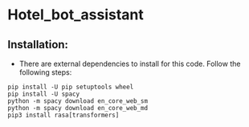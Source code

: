 # Hotel_bot_assistant

## Installation:
- There are external dependencies to install for this code. Follow the following steps:

```
pip install -U pip setuptools wheel
pip install -U spacy
python -m spacy download en_core_web_sm
python -m spacy download en_core_web_md
pip3 install rasa[transformers]

```
